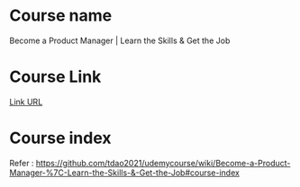 # Course name  
Become a Product Manager | Learn the Skills & Get the Job

# Course Link  
[Link URL](https://www.udemy.com/course/become-a-product-manager-learn-the-skills-get-a-job/learn/lecture/4749558?components=buy_button%2Cdiscount_expiration%2Cgift_this_course%2Cpurchase%2Cdeal_badge%2Credeem_coupon#overview)

# Course index
Refer : https://github.com/tdao2021/udemycourse/wiki/Become-a-Product-Manager-%7C-Learn-the-Skills-&-Get-the-Job#course-index
